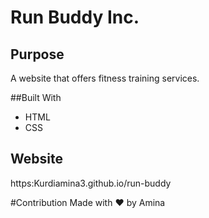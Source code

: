 # Run Buddy Inc.

## Purpose
A website that offers fitness training services.

##Built With
* HTML
* CSS

## Website
https:Kurdiamina3.github.io/run-buddy

#Contribution
Made with ❤️ by Amina
